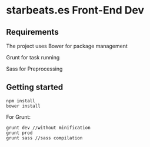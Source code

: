 # starbeats.es Front-End Dev

## Requirements
The project uses 
Bower for package management

Grunt for task running

Sass for Preprocessing


## Getting started
```console
npm install
bower install
```

For Grunt:
```console
grunt dev //without minification
grunt prod
grunt sass //sass compilation
```
